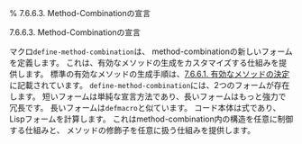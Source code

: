 % 7.6.6.3. Method-Combinationの宣言

7.6.6.3. Method-Combinationの宣言


マクロ`define-method-combination`は、
method-combinationの新しいフォームを定義します。
これは、有効なメソッドの生成をカスタマイズする仕組みを提供します。
標準の有効なメソッドの生成手順は、[7.6.6.1. 有効なメソッドの決定](7.6.6.1.html)に記載されています。
`define-method-combination`には、2つのフォームが存在します。
短いフォームは単純な宣言方法であり、長いフォームはもっと強力で冗長です。
長いフォームは`defmacro`と似ています。
コード本体は式であり、Lispフォームを計算します。
これはmethod-combination内の構造を任意に制御する仕組みと、
メソッドの修飾子を任意に扱う仕組みを提供します。


